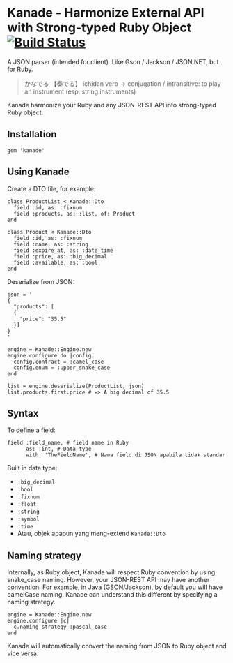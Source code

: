 # Kanade - Harmonize External API with Strong-typed Ruby Object [![Build Status](https://travis-ci.org/mufid/kanade.png)](https://travis-ci.org/mufid/kanade)

A JSON parser (intended for client). Like Gson / Jackson / JSON.NET, but for Ruby.

> かなでる 【奏でる】
> ichidan verb → conjugation / intransitive:
> to play an instrument (esp. string instruments)

Kanade harmonize your Ruby and any JSON-REST API into strong-typed
Ruby object.

## Installation

    gem 'kanade'

## Using Kanade

Create a DTO file, for example:

    class ProductList < Kanade::Dto
      field :id, as: :fixnum
      field :products, as: :list, of: Product
    end

    class Product < Kanade::Dto
      field :id, as: :fixnum
      field :name, as: :string
      field :expire_at, as: :date_time
      field :price, as: :big_decimal
      field :available, as: :bool
    end

Deserialize from JSON:

    json = '
    {
      "products": [
      {
        "price": "35.5"
      }]
    }
    '

    engine = Kanade::Engine.new
    engine.configure do |config|
      config.contract = :camel_case
      config.enum = :upper_snake_case
    end

    list = engine.deserialize(ProductList, json)
    list.products.first.price # => A big decimal of 35.5


## Syntax

To define a field:

    field :field_name, # field name in Ruby
          as: :int, # Data type
          with: 'TheFieldName', # Nama field di JSON apabila tidak standar

Built in data type:

- `:big_decimal`
- `:bool`
- `:fixnum`
- `:float`
- `:string`
- `:symbol`
- `:time`
- Atau, objek apapun yang meng-extend `Kanade::Dto`

## Naming strategy


Internally, as Ruby object, Kanade will respect Ruby convention
by using snake_case naming. However, your JSON-REST API may have
another convention. For example, in Java (GSON/Jackson), by default
you will have camelCase naming. Kanade can understand this different
by specifying a naming strategy.

    engine = Kanade::Engine.new
    engine.configure |c|
      c.naming_strategy :pascal_case
    end

Kanade will automatically convert the naming from JSON to Ruby object
and vice versa.
